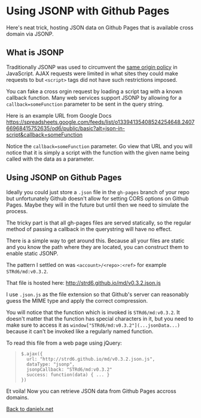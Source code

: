 Using JSONP with Github Pages
=============================

Here's neat trick, hosting JSON data on Github Pages that is available cross
domain via JSONP.

What is JSONP
-------------

Traditionally JSONP was used to circumvent the
[same origin policy](http://en.wikipedia.org/wiki/Same-origin_policy) in
JavaScript. AJAX requests were limited in what sites they could make requests to
but `<script>` tags did not have such restrictions imposed.

You can fake a cross orgin request by loading a script tag with a known
callback function. Many web services support JSONP by allowing for a
`callback=someFunction` parameter to be sent in the query string.

Here is an example URL from Google Docs
https://spreadsheets.google.com/feeds/list/o13394135408524254648.240766968415752635/od6/public/basic?alt=json-in-script&callback=someFunction

Notice the `callback=someFunction` parameter. Go view that URL and you will
notice that it is simply a script with the function with the given name being
called with the data as a parameter.

Using JSONP on Github Pages
---------------------------

Ideally you could just store a `.json` file in the `gh-pages` branch of your
repo but unfortunately Github doesn't allow for setting CORS options on Github
Pages. Maybe they will in the future but until then we need to simulate the
process.

The tricky part is that all gh-pages files are served statically, so the
regular method of passing a callback in the querystring will have no effect.

There is a simple way to get around this. Because all your files are static and
you know the path where they are located, you can construct them to enable
static JSONP.

The pattern I settled on was `<account>/<repo>:<ref>` for example `STRd6/md:v0.3.2`.

That file is hosted here: http://strd6.github.io/md/v0.3.2.json.js

I use `.json.js` as the file extension so that Github's server can reasonably
guess the MIME type and apply the correct compression.

You will notice that the function which is invoked is `STRd6/md:v0.3.2`. It
doesn't matter that the function has special characters in it, but you need to
make sure to access it as `window["STRd6/md:v0.3.2"](...jsonData...)` because it
can't be invoked like a regularly named function.

To read this file from a web page using jQuery:

>     $.ajax({
>       url: "http://strd6.github.io/md/v0.3.2.json.js",
>       dataType: "jsonp",
>       jsonpCallback: "STRd6/md:v0.3.2"
>       success: function(data) { ... }
>     })

Et voila! Now you can retrieve JSON data from Github Pages accross domains.

[Back to danielx.net](/)
